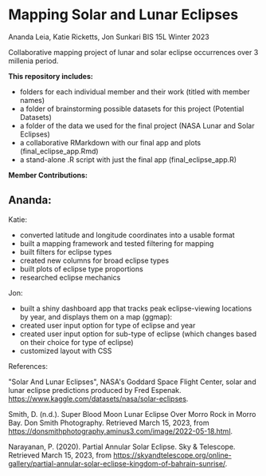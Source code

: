 # Mapping Solar and Lunar Eclipses

Ananda Leia, Katie Ricketts, Jon Sunkari
BIS 15L Winter 2023

Collaborative mapping project of lunar and solar eclipse occurrences over 3 millenia period.

**This repository includes:**
 - folders for each individual member and their work (titled with member names)
 - a folder of brainstorming possible datasets for this project (Potential Datasets)
 - a folder of the data we used for the final project (NASA Lunar and Solar Eclipses)
 - a collaborative RMarkdown with our final app and plots (final_eclipse_app.Rmd)
 - a stand-alone .R script with just the final app (final_eclipse_app.R)

**Member Contributions:** 

Ananda:
 - 

Katie:
 - converted latitude and longitude coordinates into a usable format
 - built a mapping framework and tested filtering for mapping
 - built filters for eclipse types
 - created new columns for broad eclipse types
 - built plots of eclipse type proportions
 - researched eclipse mechanics

Jon:
 - built a shiny dashboard app that tracks peak eclipse-viewing locations by year, and displays them on a map (ggmap):
 - created user input option for type of eclipse and year
 - created user input option for sub-type of eclipse (which changes based on their choice for type of eclipse)
 - customized layout with CSS



References: 

"Solar And Lunar Eclipses", NASA's Goddard Space Flight Center, solar and lunar eclipse predictions produced by Fred Espenak.
https://www.kaggle.com/datasets/nasa/solar-eclipses.

Smith, D. (n.d.). Super Blood Moon Lunar Eclipse Over Morro Rock in Morro Bay. Don Smith Photography. Retrieved March 15, 2023, from https://donsmithphotography.aminus3.com/image/2022-05-18.html. 

Narayanan, P. (2020). Partial Annular Solar Eclipse. Sky &amp; Telescope. Retrieved March 15, 2023, from https://skyandtelescope.org/online-gallery/partial-annular-solar-eclipse-kingdom-of-bahrain-sunrise/. 


